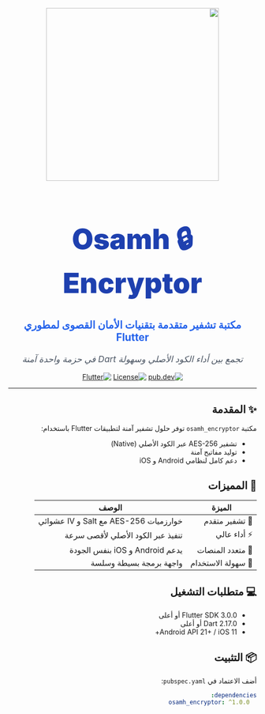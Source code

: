 <div dir="rtl" align="right">

<p align="center">
  <img src="https://raw.githubusercontent.com/osamhfadel/osamh_encryptor/main/assets/encryption_banner.png" width="350"/>
</p>

<h1 align="center" style="font-weight: 900; font-size: 3.5rem; color: #1E40AF;">🔒 Osamh Encryptor</h1>

<p align="center" style="font-size: 1.3rem; font-weight: 700; color: #2563EB;">
  مكتبة تشفير متقدمة بتقنيات الأمان القصوى لمطوري Flutter
</p>

<p align="center" style="font-style: italic; font-size: 1.1rem; color: #4B5563;">
  تجمع بين أداء الكود الأصلي وسهولة Dart في حزمة واحدة آمنة
</p>

<p align="center">
  <a href="https://pub.dev/packages/osamh_encryptor"><img src="https://img.shields.io/pub/v/osamh_encryptor.svg?label=pub.dev&color=blue&logo=dart" alt="pub.dev"/></a>
  <a href="LICENSE"><img src="https://img.shields.io/github/license/osamhfadel/osamh_encryptor.svg?color=green" alt="License"/></a>
  <a href="#"><img src="https://img.shields.io/badge/platform-flutter-02569B?logo=flutter" alt="Flutter"/></a>
</p>

---

## ✨ المقدمة
مكتبة `osamh_encryptor` توفر حلول تشفير آمنة لتطبيقات Flutter باستخدام:

- تشفير AES-256 عبر الكود الأصلي (Native)
- توليد مفاتيح آمنة
- دعم كامل لنظامي Android و iOS

## 🌟 المميزات
| الميزة | الوصف |
|--------|-------|
| 🔐 تشفير متقدم | خوارزميات AES-256 مع Salt و IV عشوائي |
| ⚡ أداء عالي | تنفيذ عبر الكود الأصلي لأقصى سرعة |
| 📱 متعدد المنصات | يدعم Android و iOS بنفس الجودة |
| 🧩 سهولة الاستخدام | واجهة برمجة بسيطة وسلسة |

## 💻 متطلبات التشغيل
- Flutter SDK 3.0.0 أو أعلى
- Dart 2.17.0 أو أعلى
- Android API 21+ / iOS 11+

## 📦 التثبيت
أضف الاعتماد في `pubspec.yaml`:

```yaml
dependencies:
  osamh_encryptor: ^1.0.0
